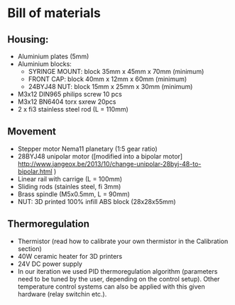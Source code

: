 # Bill of materials

## Housing:
 - Aluminium plates (5mm)
 - Aluminium blocks:
   - SYRINGE MOUNT: block 35mm x 45mm x 70mm (minimum)
   - FRONT CAP: block 40mm x 12mm x 60mm (minimum)
   - 24BYJ48 NUT: block 15mm x 25mm x 30mm (minimum)
 - M3x12 DIN965 philips screw 10 pcs
 - M3x12 BN6404 torx sxrew 20pcs
 - 2 x fi3 stainless steel rod (L = 110mm)
 
 
## Movement
 - Stepper motor Nema11 planetary (1:5 gear ratio)
 - 28BYJ48 unipolar motor ([modified into a bipolar motor] http://www.jangeox.be/2013/10/change-unipolar-28byj-48-to-bipolar.html )
 - Linear rail with carrige (L = 100mm)
 - Sliding rods (stainles steel, fi 3mm)
 - Brass spindle (M5x0.5mm, L = 90mm)
 - NUT: 3D printed 100% infill ABS block (28x28x55mm)

## Thermoregulation
 - Thermistor (read how to calibrate your own thermistor in the Calibration section)
 - 40W ceramic heater for 3D printers
 - 24V DC power supply
 - In our iteration we used PID thermoregulation algorithm (parameters need to be tuned by the user, depending on the control setup). Other temperature control systems can also be applied with this given hardware (relay switchin etc.).
